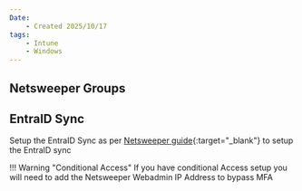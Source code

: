 ```yaml
---
Date:
    - Created 2025/10/17
tags:
    - Intune
    - Windows
---
```


## Netsweeper Groups

## EntraID Sync
Setup the EntraID Sync as per [Netsweeper guide](https://helpdesk.netsweeper.com/docs/8_2_Docs/8_2_Netsweeper_Docs/Content/Tools/Directory_Sync/Azure_Directory_Sync/Microsoft_Graph_Directory.htm?Highlight=entra){:target="_blank"} to setup the EntraID sync

!!! Warning "Conditional Access"
    If you have conditional Access setup you will need to add the Netsweeper Webadmin IP Address to bypass MFA